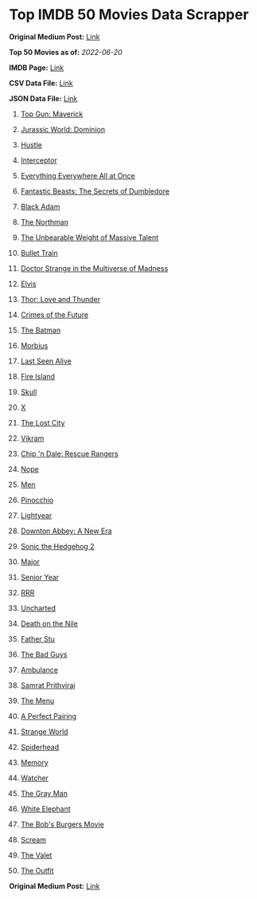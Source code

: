 # Top IMDB 50 Movies Data Scrapper

**Original Medium Post:** [Link](https://medium.com/@nishantsahoo/which-movie-should-i-watch-5c83a3c0f5b1) 

**Top 50 Movies as of:** _2022-06-20_

**IMDB Page:** [Link](http://www.imdb.com/search/title?release_date=2022,2022&title_type=feature)

**CSV Data File:** [Link](/Data/data.csv)

**JSON Data File:** [Link](/Data/data.json)

1. [Top Gun: Maverick](https://www.imdb.com/title/tt1745960/?ref_=adv_li_tt)

2. [Jurassic World: Dominion](https://www.imdb.com/title/tt8041270/?ref_=adv_li_tt)

3. [Hustle](https://www.imdb.com/title/tt8009428/?ref_=adv_li_tt)

4. [Interceptor](https://www.imdb.com/title/tt14174940/?ref_=adv_li_tt)

5. [Everything Everywhere All at Once](https://www.imdb.com/title/tt6710474/?ref_=adv_li_tt)

6. [Fantastic Beasts: The Secrets of Dumbledore](https://www.imdb.com/title/tt4123432/?ref_=adv_li_tt)

7. [Black Adam](https://www.imdb.com/title/tt6443346/?ref_=adv_li_tt)

8. [The Northman](https://www.imdb.com/title/tt11138512/?ref_=adv_li_tt)

9. [The Unbearable Weight of Massive Talent](https://www.imdb.com/title/tt11291274/?ref_=adv_li_tt)

10. [Bullet Train](https://www.imdb.com/title/tt12593682/?ref_=adv_li_tt)

11. [Doctor Strange in the Multiverse of Madness](https://www.imdb.com/title/tt9419884/?ref_=adv_li_tt)

12. [Elvis](https://www.imdb.com/title/tt3704428/?ref_=adv_li_tt)

13. [Thor: Love and Thunder](https://www.imdb.com/title/tt10648342/?ref_=adv_li_tt)

14. [Crimes of the Future](https://www.imdb.com/title/tt14549466/?ref_=adv_li_tt)

15. [The Batman](https://www.imdb.com/title/tt1877830/?ref_=adv_li_tt)

16. [Morbius](https://www.imdb.com/title/tt5108870/?ref_=adv_li_tt)

17. [Last Seen Alive](https://www.imdb.com/title/tt15004136/?ref_=adv_li_tt)

18. [Fire Island](https://www.imdb.com/title/tt15218000/?ref_=adv_li_tt)

19. [Skull](https://www.imdb.com/title/tt11866324/?ref_=adv_li_tt)

20. [X](https://www.imdb.com/title/tt13560574/?ref_=adv_li_tt)

21. [The Lost City](https://www.imdb.com/title/tt13320622/?ref_=adv_li_tt)

22. [Vikram](https://www.imdb.com/title/tt9179430/?ref_=adv_li_tt)

23. [Chip 'n Dale: Rescue Rangers](https://www.imdb.com/title/tt3513500/?ref_=adv_li_tt)

24. [Nope](https://www.imdb.com/title/tt10954984/?ref_=adv_li_tt)

25. [Men](https://www.imdb.com/title/tt13841850/?ref_=adv_li_tt)

26. [Pinocchio](https://www.imdb.com/title/tt4593060/?ref_=adv_li_tt)

27. [Lightyear](https://www.imdb.com/title/tt10298810/?ref_=adv_li_tt)

28. [Downton Abbey: A New Era](https://www.imdb.com/title/tt11703710/?ref_=adv_li_tt)

29. [Sonic the Hedgehog 2](https://www.imdb.com/title/tt12412888/?ref_=adv_li_tt)

30. [Major](https://www.imdb.com/title/tt9851854/?ref_=adv_li_tt)

31. [Senior Year](https://www.imdb.com/title/tt5315212/?ref_=adv_li_tt)

32. [RRR](https://www.imdb.com/title/tt8178634/?ref_=adv_li_tt)

33. [Uncharted](https://www.imdb.com/title/tt1464335/?ref_=adv_li_tt)

34. [Death on the Nile](https://www.imdb.com/title/tt7657566/?ref_=adv_li_tt)

35. [Father Stu](https://www.imdb.com/title/tt14439896/?ref_=adv_li_tt)

36. [The Bad Guys](https://www.imdb.com/title/tt8115900/?ref_=adv_li_tt)

37. [Ambulance](https://www.imdb.com/title/tt4998632/?ref_=adv_li_tt)

38. [Samrat Prithviraj](https://www.imdb.com/title/tt9637132/?ref_=adv_li_tt)

39. [The Menu](https://www.imdb.com/title/tt9764362/?ref_=adv_li_tt)

40. [A Perfect Pairing](https://www.imdb.com/title/tt15215512/?ref_=adv_li_tt)

41. [Strange World](https://www.imdb.com/title/tt10298840/?ref_=adv_li_tt)

42. [Spiderhead](https://www.imdb.com/title/tt9783600/?ref_=adv_li_tt)

43. [Memory](https://www.imdb.com/title/tt11827628/?ref_=adv_li_tt)

44. [Watcher](https://www.imdb.com/title/tt12004038/?ref_=adv_li_tt)

45. [The Gray Man](https://www.imdb.com/title/tt1649418/?ref_=adv_li_tt)

46. [White Elephant](https://www.imdb.com/title/tt14686544/?ref_=adv_li_tt)

47. [The Bob's Burgers Movie](https://www.imdb.com/title/tt7466442/?ref_=adv_li_tt)

48. [Scream](https://www.imdb.com/title/tt11245972/?ref_=adv_li_tt)

49. [The Valet](https://www.imdb.com/title/tt4081630/?ref_=adv_li_tt)

50. [The Outfit](https://www.imdb.com/title/tt14114802/?ref_=adv_li_tt)

**Original Medium Post:** [Link](https://medium.com/@nishantsahoo/which-movie-should-i-watch-5c83a3c0f5b1) 
